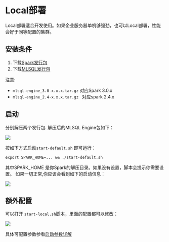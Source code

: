 # Local部署

Local部署适合开发使用。如果企业服务器单机够强劲，也可以Local部署，性能会好于同等配置的集群。

## 安装条件

1. 下载[Spark发行包](https://archive.apache.org/dist/spark/)
2. 下载[MLSQL发行包](https://mlsql-downloads.kyligence.io/)

注意:

* `mlsql-engine_3.0-x.x.x.tar.gz`  对应Spark 3.0.x
* `mlsql-engine_2.4-x.x.x.tar.gz ` 对应spark 2.4.x

## 启动

分别解压两个发行包. 解压后的MLSQL Engine包如下：

![](http://docs.mlsql.tech/upload_images/e6093c4c-bc11-47fc-9b2a-5a08084e5cd6.png)

按如下方式启动`start-default.sh` 即可运行：

```
export SPARK_HOME=... && ./start-default.sh
```

其中SPARK_HOME 是你Spark的解压目录。如果没有设置，脚本会提示你需要设置。
如果一切正常,你应该会看到如下的启动信息：

![](http://docs.mlsql.tech/upload_images/d6139e4f-de5c-4b7f-8d43-5a28e1a25bb7.png)


## 额外配置

可以打开 `start-local.sh`脚本，里面的配置都可以修改：

![](http://docs.mlsql.tech/upload_images/d4942564-b1d4-4771-b6c2-0eab0a9fe134.png)

具体可配置参数参看[启动参数详解](http://docs.mlsql.tech/mlsql-engine/howtouse/configuration.html)


